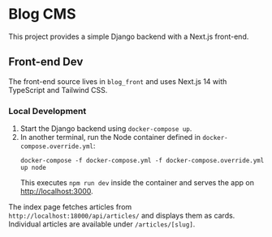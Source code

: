 # Blog CMS

This project provides a simple Django backend with a Next.js front-end.

## Front-end Dev

The front-end source lives in `blog_front` and uses Next.js 14 with TypeScript and Tailwind CSS.

### Local Development

1. Start the Django backend using `docker-compose up`.
2. In another terminal, run the Node container defined in `docker-compose.override.yml`:
   ```
   docker-compose -f docker-compose.yml -f docker-compose.override.yml up node
   ```
   This executes `npm run dev` inside the container and serves the app on [http://localhost:3000](http://localhost:3000).

The index page fetches articles from `http://localhost:18000/api/articles/` and displays them as cards. Individual articles are available under `/articles/[slug]`.
